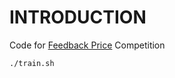 # INTRODUCTION

Code for [Feedback Price](https://www.kaggle.com/c/feedback-prize-2021) Competition

```bash
./train.sh
```
